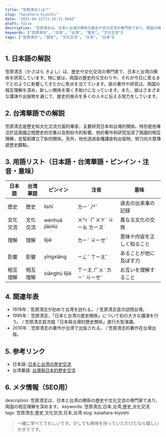 ```yaml
---
title: "笠原清志とは？"
slug: "kasahara-kiyoshi"
date: "2025-04-22T11:20:31.964Z"
draft: false
description: "笠原清志は、日本と台湾の関係の歴史や文化交流の専門家であり、両国の相互理解を深めます。"
keywords: ["笠原清志", "日本", "台湾", "歴史", "文化交流"]
tags: ["笠原清志", "歴史", "文化交流", "日本", "台湾"]
---
```


## 1. 日本語の解説
笠原清志（かさはら きよし）は、歴史や文化交流の専門家で、日本と台湾の関係を研究しています。特に彼は、両国の歴史的な交わりや、それが今日に至るまでどのように影響してきたかに焦点を当てています。彼の著作や研究は、両国の相互理解を深め、新しい関係を築く手助けになっています。また、彼はさまざまな講演や出版物を通じて、歴史的視点を多くの人々に伝える努力をしています。

## 2. 台湾華語での解説  
笠原清志是歷史和文化交流方面的專家，主要研究日本和台灣的關係。特別是他專注於這兩國之間歷史的交集以及對如今的影響。他的著作和研究加深了兩國的相互理解，並幫助建立了新的關係。另外，他也透過各種講座和出版物，努力向大眾傳遞歷史觀點。

## 3. 用語リスト（日本語・台湾華語・ピンイン・注音・意味）
| 日本語 | 台湾華語 | ピンイン | 注音 | 意味 |
| --- | --- | --- | --- | --- |
| 歴史 | 歷史 | lìshǐ | ㄌㄧˋ ㄕˇ | 過去の出来事の記録 |
| 文化交流 | 文化交流 | wénhuà jiāoliú | ㄨㄣˊ ㄏㄨㄚˋ ㄐㄧㄠ ㄌㄧㄡˊ | 異なる文化の交換 |
| 理解 | 理解 | lǐjiě | ㄌㄧˇ ㄐㄧㄝˇ | 意味や内容を正しく知ること |
| 影響 | 影響 | yǐngxiǎng | ㄧㄥˇ ㄒㄧㄤˇ | あることが他に及ぼす力 |
| 相互理解 | 相互理解 | xiānghù lǐjiě | ㄒㄧㄤ ㄏㄨˋ ㄌㄧˇ ㄐㄧㄝˇ | お互いを理解すること |

## 4. 関連年表
- 1978年：笠原清志が初めて台湾を訪れる。 \/ 笠原清志首次訪問台灣。
- 1995年：笠原清志、「日本と台湾の歴史関係」について初の大きな講演を行う。 \/ 笠原清志首次就「日本與台灣的歷史關係」進行大型演講。
- 2010年：笠原清志の著作が台湾で出版される。 \/ 笠原清志的著作在台灣出版。

## 5. 参考リンク  
- 日本語: [日本と台湾の歴史交流](https://example.jp/history-taiwan)
- 台湾華語: [台灣與日本的歷史交流](https://example.tw/history-japan)

## 6. メタ情報（SEO用）
description: 笠原清志は、日本と台湾の関係の歴史や文化交流の専門家であり、両国の相互理解を深めます。
keywords: 笠原清志,日本,台湾,歴史,文化交流
tags: 笠原清志,歴史,文化交流,日本,台湾
slug: kasahara-kiyoshi

> 一緒に学べてうれしいです。少しでも興味を持っていただけたなら嬉しいかぎりです。